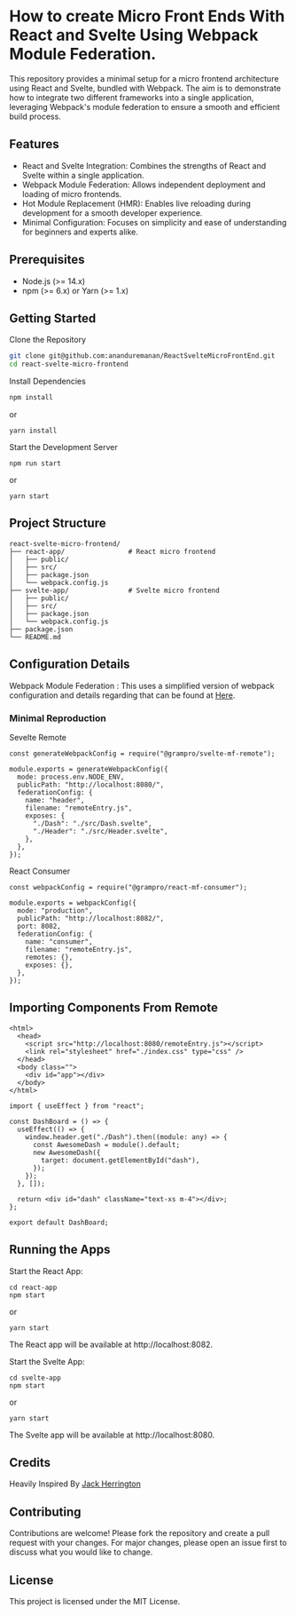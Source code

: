 # How to create Micro Front Ends With React and Svelte Using Webpack Module Federation.

This repository provides a minimal setup for a micro frontend architecture using React and Svelte, bundled with Webpack. The aim is to demonstrate how to integrate two different frameworks into a single application, leveraging Webpack's module federation to ensure a smooth and efficient build process.

## Features

- React and Svelte Integration: Combines the strengths of React and Svelte within a single application.
- Webpack Module Federation: Allows independent deployment and loading of micro frontends.
- Hot Module Replacement (HMR): Enables live reloading during development for a smooth developer experience.
- Minimal Configuration: Focuses on simplicity and ease of understanding for beginners and experts alike.

## Prerequisites

- Node.js (>= 14.x)
- npm (>= 6.x) or Yarn (>= 1.x)

## Getting Started

Clone the Repository

```bash
git clone git@github.com:ananduremanan/ReactSvelteMicroFrontEnd.git
cd react-svelte-micro-frontend
```

Install Dependencies

```bash
npm install
```

or

```
yarn install
```

Start the Development Server

```
npm run start
```

or

```
yarn start
```

## Project Structure

```
react-svelte-micro-frontend/
├── react-app/                # React micro frontend
│   ├── public/
│   ├── src/
│   ├── package.json
│   └── webpack.config.js
├── svelte-app/               # Svelte micro frontend
│   ├── public/
│   ├── src/
│   ├── package.json
│   └── webpack.config.js
├── package.json
└── README.md
```

## Configuration Details

Webpack Module Federation : This uses a simplified version of webpack configuration and details regarding that can be found at [Here](https://gramfederation.vercel.app/).

### Minimal Reproduction

Sevelte Remote

```
const generateWebpackConfig = require("@grampro/svelte-mf-remote");

module.exports = generateWebpackConfig({
  mode: process.env.NODE_ENV,
  publicPath: "http://localhost:8080/",
  federationConfig: {
    name: "header",
    filename: "remoteEntry.js",
    exposes: {
      "./Dash": "./src/Dash.svelte",
      "./Header": "./src/Header.svelte",
    },
  },
});
```

React Consumer

```
const webpackConfig = require("@grampro/react-mf-consumer");

module.exports = webpackConfig({
  mode: "production",
  publicPath: "http://localhost:8082/",
  port: 8082,
  federationConfig: {
    name: "consumer",
    filename: "remoteEntry.js",
    remotes: {},
    exposes: {},
  },
});
```

## Importing Components From Remote

```
<html>
  <head>
    <script src="http://localhost:8080/remoteEntry.js"></script>
    <link rel="stylesheet" href="./index.css" type="css" />
  </head>
  <body class="">
    <div id="app"></div>
  </body>
</html>
```

```
import { useEffect } from "react";

const DashBoard = () => {
  useEffect(() => {
    window.header.get("./Dash").then((module: any) => {
      const AwesomeDash = module().default;
      new AwesomeDash({
        target: document.getElementById("dash"),
      });
    });
  }, []);

  return <div id="dash" className="text-xs m-4"></div>;
};

export default DashBoard;
```

## Running the Apps

Start the React App:

```
cd react-app
npm start
```

or

```
yarn start
```

The React app will be available at http://localhost:8082.

Start the Svelte App:

```
cd svelte-app
npm start
```

or

```
yarn start
```

The Svelte app will be available at http://localhost:8080.

## Credits

Heavily Inspired By [Jack Herrington](https://github.com/jherr)

## Contributing

Contributions are welcome! Please fork the repository and create a pull request with your changes. For major changes, please open an issue first to discuss what you would like to change.

## License

This project is licensed under the MIT License.
